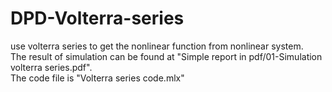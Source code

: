 # DPD-Volterra-series
 use volterra series to get the nonlinear function from nonlinear system.<br>
 The result of simulation can be found at "Simple report in pdf/01-Simulation volterra series.pdf".<br>
 The code file is  "Volterra series code.mlx"
